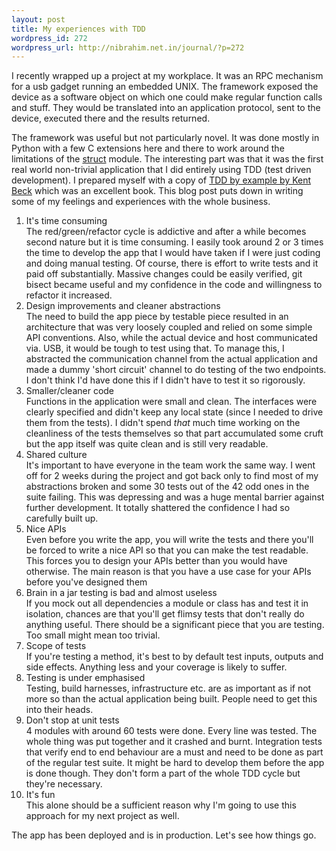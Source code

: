 ```yaml
--- 
layout: post
title: My experiences with TDD
wordpress_id: 272
wordpress_url: http://nibrahim.net.in/journal/?p=272
---
```

I recently wrapped up a project at my workplace. It was an RPC mechanism for a usb gadget running an embedded UNIX. The framework exposed the device as a software object on which one could make regular function calls and stuff. They would be translated into an application protocol, sent to the device, executed there and the results returned. 

The framework was useful but not particularly novel. It was done mostly in Python with a few C extensions here and there to work around the limitations of the <a href="http://bugs.python.org/issue3132">struct</a> module. The interesting part was that it was the first real world non-trivial application that I did entirely using TDD (test driven development). I prepared myself with a copy of <a href="http://www.amazon.com/dp/0321146530/?tag=hashemian-20">TDD by example by Kent Beck</a> which was an excellent book. This blog post puts down in writing some of my feelings and experiences with the whole business. 

<ol>
<li> It's time consuming </li>
The red/green/refactor cycle is addictive and after a while becomes second nature but it is time consuming. I easily took around 2 or 3 times the time to develop the app that I would have taken if I were just coding and doing manual testing. Of course, there is effort to write tests and it paid off substantially. Massive changes could be easily verified, git bisect became useful and my confidence in the code and willingness to refactor it increased.
<li> Design improvements and cleaner abstractions</li>
The need to build the app piece by testable piece resulted in an architecture that was very loosely coupled and relied on some simple API conventions. Also, while the actual device and host communicated via. USB, it would be tough to test using that. To manage this, I abstracted the communication channel from the actual application and made a dummy 'short circuit' channel to do testing of the two endpoints. I don't think I'd have done this if I didn't have to test it so rigorously. 
<li> Smaller/cleaner code </li>
Functions in the application were small and clean. The interfaces were clearly specified and didn't keep any local state (since I needed to drive them from the tests). I didn't spend <em>that</em> much time working on the cleanliness of the tests themselves so that part accumulated some cruft but the app itself was quite clean and is still very readable. 
<li> Shared culture </li>
It's important to have everyone in the team work the same way. I went off for 2 weeks during the project and got back only to find most of my abstractions broken and some 30 tests out of the 42 odd ones in the suite failing. This was depressing and was a huge mental barrier against further development. It totally shattered the confidence I had so carefully built up.
<li> Nice APIs </li>
Even before you write the app, you will write the tests and there you'll be forced to write a nice API so that you can make the test readable. This forces you to design your APIs better than you would have otherwise. The main reason is that you have a use case for your APIs before you've designed them
<li> Brain in a jar testing is bad and almost useless </li>
If you mock out all dependencies a module or class has and test it in isolation, chances are that you'll get flimsy tests that don't really do anything useful. There should be a significant piece that you are testing. Too small might mean too trivial.
<li> Scope of tests </li>
If you're testing a method, it's best to by default test inputs, outputs and side effects. Anything less and your coverage is likely to suffer. 
<li> Testing is under emphasised</li>
Testing, build harnesses, infrastructure etc. are as important as if not more so than the actual application being built. People need to get this into their heads. 
<li> Don't stop at unit tests</li>
4 modules with around 60 tests were done. Every line was tested. The whole thing was put together and it crashed and burnt. Integration tests that verify end to end behaviour are a must and need to be done as part of the regular test suite. It might be hard to develop them before the app is done though. They don't form a part of the whole TDD cycle but they're necessary. 
<li> It's fun </li>
This alone should be a sufficient reason why I'm going to use this approach for my next project as well. 
</ol>

The app has been deployed and is in production. Let's see how things go. 
